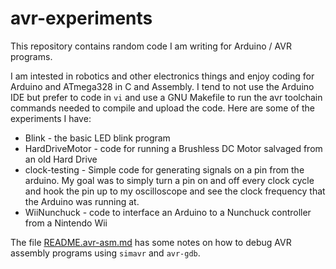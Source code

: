 # avr-experiments

This repository contains random code I am writing for Arduino / AVR programs.

I am intested in robotics and other electronics things and enjoy coding for 
Arduino and ATmega328 in C and Assembly.  I tend to not use the Arduino IDE
but prefer to code in `vi` and use a GNU Makefile to run the avr toolchain
commands needed to compile and upload the code.  Here are some of the 
experiments I have:

 * Blink - the basic LED blink program
 * HardDriveMotor - code for running a Brushless DC Motor salvaged from an old Hard Drive
 * clock-testing - Simple code for generating signals on a pin from the arduino. My goal
   was to simply turn a pin on and off every clock cycle and hook the pin up to my 
   oscilloscope and see the clock frequency that the Arduino was running at.
 * WiiNunchuck - code to interface an Arduino to a Nunchuck controller from a Nintendo Wii

The file [README.avr-asm.md](README.avr-asm.md) has some notes on how to
debug AVR assembly programs using `simavr` and `avr-gdb`.
